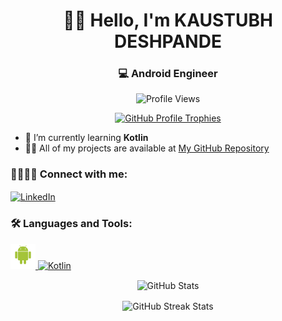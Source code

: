 <h1 align="center">👋🏼 Hello, I'm KAUSTUBH DESHPANDE</h1>
<h3 align="center">💻 Android Engineer</h3>

<p align="center">
  <img src="https://komarev.com/ghpvc/?username=kaustubhsuryakantdeshpande&label=Profile%20views&color=0e75b6&style=flat" alt="Profile Views" />
</p>
<p align="center">
  <a href="https://github.com/ryo-ma/github-profile-trophy">
    <img src="https://github-profile-trophy.vercel.app/?username=kaustubhsuryakantdeshpande" alt="GitHub Profile Trophies" />
  </a>
</p>

- 🌱 I’m currently learning **Kotlin**
- 👨‍💻 All of my projects are available at [My GitHub Repository](https://github.com/kaustubhsuryakantdeshpande)

<h3 align="left">🫱🏼‍🫲🏼 Connect with me:</h3>
<p align="left">
  <a href="https://linkedin.com/in/kaustubhsuryakantdeshpande" target="blank">
    <img align="center" src="https://raw.githubusercontent.com/rahuldkjain/github-profile-readme-generator/master/src/images/icons/Social/linked-in-alt.svg" alt="LinkedIn" height="30" width="40" />
  </a>
</p>

<h3 align="left">🛠️ Languages and Tools:</h3>
<p align="left">
  <a href="https://developer.android.com" target="_blank" rel="noreferrer">
    <img src="https://raw.githubusercontent.com/devicons/devicon/master/icons/android/android-original-wordmark.svg" alt="Android" width="40" height="40" />
  </a>
  <a href="https://kotlinlang.org" target="_blank" rel="noreferrer">
    <img src="https://www.vectorlogo.zone/logos/kotlinlang/kotlinlang-icon.svg" alt="Kotlin" width="40" height="40" />
  </a>
</p>

<p align="center">
  <img align="center" src="https://github-readme-stats.vercel.app/api?username=kaustubhsuryakantdeshpande&show_icons=true&locale=en" alt="GitHub Stats" />
</p>

<p align="center">
  <img align="center" src="https://github-readme-streak-stats.herokuapp.com/?user=kaustubhsuryakantdeshpande&" alt="GitHub Streak Stats" />
</p>
